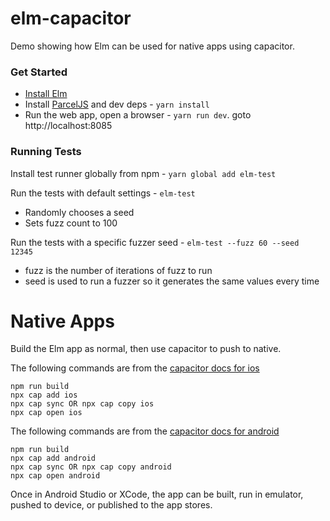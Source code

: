 # elm-capacitor

Demo showing how Elm can be used for native apps using capacitor.

### Get Started

- [Install Elm](https://guide.elm-lang.org/install.html)
- Install [ParcelJS](https://parceljs.org/getting_started.html) and dev deps - `yarn install`
- Run the web app, open a browser - `yarn run dev`. goto http://localhost:8085

### Running Tests

Install test runner globally from npm - `yarn global add elm-test`

Run the tests with default settings - `elm-test`

- Randomly chooses a seed
- Sets fuzz count to 100

Run the tests with a specific fuzzer seed - `elm-test --fuzz 60 --seed 12345`

- fuzz is the number of iterations of fuzz to run
- seed is used to run a fuzzer so it generates the same values every time

# Native Apps

Build the Elm app as normal, then use capacitor to push to native.

The following commands are from the [capacitor docs for ios](https://capacitor.ionicframework.com/docs/ios)

```
npm run build
npx cap add ios
npx cap sync OR npx cap copy ios
npx cap open ios
```

The following commands are from the [capacitor docs for android](https://capacitor.ionicframework.com/docs/android)

```
npm run build
npx cap add android
npx cap sync OR npx cap copy android
npx cap open android
```

Once in Android Studio or XCode, the app can be built, run in emulator, pushed to device, or published to the app stores.
